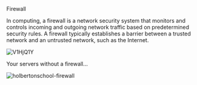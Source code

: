 Firewall

In computing, a firewall is a network security system that monitors and controls incoming and outgoing network traffic based on predetermined security rules. A firewall typically establishes a barrier between a trusted network and an untrusted network, such as the Internet.

![V1HjQ1Y](https://github.com/OzimiWhoke/alx-system_engineering-devops/assets/113894292/e0cea02c-158e-4547-a7fe-7c266ca041cd)

Your servers without a firewall…

![holbertonschool-firewall](https://github.com/OzimiWhoke/alx-system_engineering-devops/assets/113894292/a14c4c99-5ade-4077-b906-2ea738b1788d)
